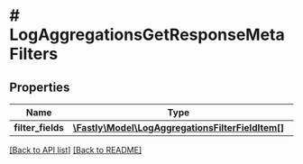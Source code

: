 # # LogAggregationsGetResponseMetaFilters

## Properties

Name | Type | Description | Notes
------------ | ------------- | ------------- | -------------
**filter_fields** | [**\Fastly\Model\LogAggregationsFilterFieldItem[]**](LogAggregationsFilterFieldItem.md) |  | [optional] 


[[Back to API list]](../../README.md#endpoints) [[Back to README]](../../README.md)
